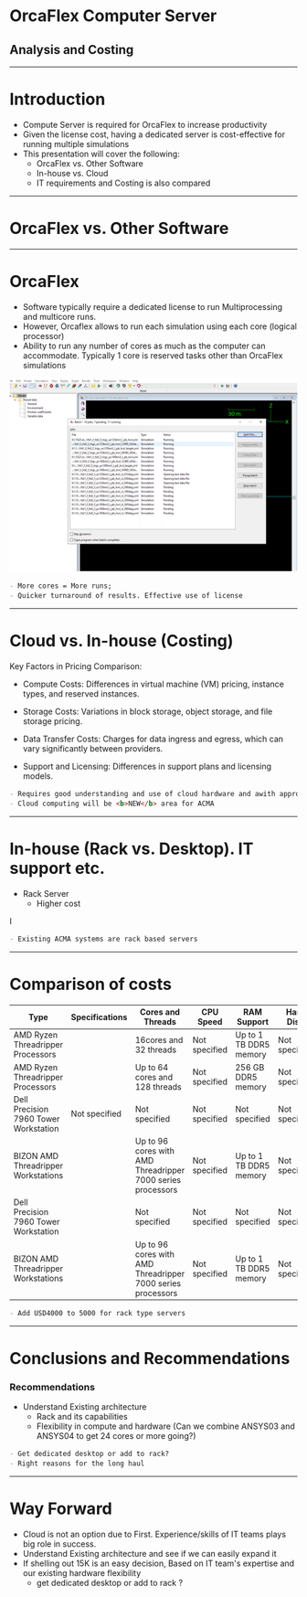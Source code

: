 # OrcaFlex Computer Server

<!-- Title Slide -->
## Analysis and Costing


<!-- Today's Date -->
<!-- _class: date -->
<script>
  const today = new Date();
  const formattedDate = today.toISOString().split('T')[0];
  document.write(formattedDate);
</script>


---

<!-- Slide for Introduction -->
# Introduction
- Compute Server is required for OrcaFlex to increase productivity
- Given the license cost, having a dedicated server is cost-effective for running multiple simulations
- This presentation will cover the following:
  - OrcaFlex vs. Other Software
  - In-house vs. Cloud
  - IT requirements and Costing is also compared

---
<!-- _class: transition -->

# 

# OrcaFlex vs. Other Software

---

# OrcaFlex 

- Software typically require a dedicated license to run Multiprocessing and multicore runs. 
- However, Orcaflex allows to run each simulation using each core (logical processor)
- Ability to run any number of cores as much as the computer can accommodate. Typically 1 core is reserved  tasks other than OrcaFlex simulations

![alt text](../../12_core_pc_pending_jobs.PNG)

```markdown
- More cores = More runs; 
- Quicker turnaround of results. Effective use of license
```

---
# Cloud vs. In-house (Costing)

Key Factors in Pricing Comparison:

- Compute Costs: Differences in virtual machine (VM) pricing, instance types, and reserved instances.

- Storage Costs: Variations in block storage, object storage, and file storage pricing.

- Data Transfer Costs: Charges for data ingress and egress, which can vary significantly between providers.

- Support and Licensing: Differences in support plans and licensing models.

```markdown
- Requires good understanding and use of cloud hardware and awith appropriate gaurdrails. 
- Cloud computing will be <b>NEW</b> area for ACMA
```

---
# In-house (Rack vs. Desktop). IT support etc.

- Rack Server
  - Higher cost

I
```markdown
- Existing ACMA systems are rack based servers
```

---
# Comparison of costs

| Type | Specifications | Cores and Threads | CPU Speed | RAM Support | Hard Disk | Cost | URL |
| --- | --- | --- | --- | --- | --- | --- | --- |
| AMD Ryzen Threadripper Processors | | 16cores and 32 threads | Not specified | Up to 1 TB DDR5 memory | Not specified | 5389 | [AMD Ryzen](https://bizon-tech.com/amd-threadripper-workstation-pc-servers?utm_term=64-core%20computer&utm_campaign=workstations&utm_source=adwords&utm_medium=ppc&hsa_acc=2602547611&hsa_cam=1556162152&hsa_grp=82018998448&hsa_ad=619219694532&hsa_src=g&hsa_tgt=kwd-872495797641&hsa_kw=64-core%20computer&hsa_mt=b&hsa_net=adwords&hsa_ver=3&gad_source=1&gclid=CjwKCAiAw5W-hardware) |
| AMD Ryzen Threadripper Processors |  | Up to 64 cores and 128 threads | Not specified | 256 GB DDR5 memory | Not specified | 14,749 | [AMD Ryzen](https://bizon-tech.com/bizon-x4000.html#3215:47270;3217:47278;3218:29012;3219:46902;3220:59362;3222:29063;3223:29116;3224:29148;5024:53050) |
| Dell Precision 7960 Tower Workstation | Not specified | Not specified | Not specified | Not specified | Not specified | 5389 | [Dell](https://www.dell.com/en-us/shop/cty/pdp/spd/precision-t7960-workstation/xctopt7960us_vp_cc_fy25?tfcid=91049735&&gacd=9684992-1105-5761040-266906002-0&dgc=ST&SA360CID=71700000109798566&gclsrc=aw.ds&gad_source=1&gbraid=0AAAAADllXQeRwmGrtvlV1GI6DxO31PG9P&gclid=CjwKCAiAw5W-BhAhEiwApv4goJXmBIwrLokeVfP10u3FCs4nrHKbEk_aaURx1cegKI7rPPcRrQkl7RoC1OEQAvD_BwE) |
| BIZON AMD Threadripper Workstations |  | Up to 96 cores with AMD Threadripper 7000 series processors | Not specified | Up to 1 TB DDR5 memory | Not specified |
| Dell Precision 7960 Tower Workstation  | | Not specified | Not specified | Not specified | Not specified | Not specified | 5389 | [Dell](https://www.dell.com/en-us/shop/cty/pdp/spd/precision-t7960-workstation/xctopt7960us_vp_cc_fy25?tfcid=91049735&&gacd=9684992-1105-5761040-266906002-0&dgc=ST&SA360CID=71700000109798566&gclsrc=aw.ds&gad_source=1&gbraid=0AAAAADllXQeRwmGrtvlV1GI6DxO31PG9P&gclid=CjwKCAiAw5W-BhAhEiwApv4goJXmBIwrLokeVfP10u3FCs4nrHKbEk_aaURx1cegKI7rPPcRrQkl7RoC1OEQAvD_BwE) |
| BIZON AMD Threadripper Workstations  | | Up to 96 cores with AMD Threadripper 7000 series processors | Not specified | Up to 1 TB DDR5 memory | Not specified |

```markdown
- Add USD4000 to 5000 for rack type servers
```


---
# Conclusions and Recommendations


### Recommendations

- Understand Existing architecture
  - Rack and its capabilities
  - Flexibility in compute and hardware (Can we combine ANSYS03 and ANSYS04 to get 24 cores or more going?)


```markdown
- Get dedicated desktop or add to rack? 
- Right reasons for the long haul

```
---

# Way Forward

- Cloud is not an option due to First. Experience/skills of IT teams plays big role in success.
- Understand Existing architecture and see if we can easily expand it
- If shelling out 15K is an easy decision, Based on IT team's expertise and our existing hardware flexibility
  - get dedicated desktop or add to rack ?
